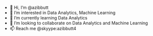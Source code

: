- 👋 Hi, I’m @azibbutt
- 👀 I’m interested in Data Analytics, Machine Learning
- 🌱 I’m currently learning Data Analytics
- 💞️ I’m looking to collaborate on Data Analytics and Machine Learning
- 📫 Reach me @skyype:azibbutt4
